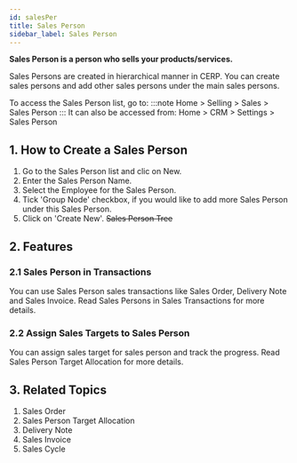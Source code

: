 ```yaml
---
id: salesPer
title: Sales Person
sidebar_label: Sales Person
---
```


**Sales Person is a person who sells your products/services.**

Sales Persons are created in hierarchical manner in CERP. You can create sales persons and add other sales persons under the main sales persons.

To access the Sales Person list, go to:
:::note
Home > Selling > Sales > Sales Person
:::
It can also be accessed from: Home > CRM > Settings > Sales Person

## 1. How to Create a Sales Person

1. Go to the Sales Person list and clic on New.
1. Enter the Sales Person Name.
1. Select the Employee for the Sales Person.
1. Tick 'Group Node' checkbox, if you would like to add more Sales Person under this Sales Person.
1. Click on 'Create New'.
   ~~Sales Person Tree~~

## 2. Features

### 2.1 Sales Person in Transactions

You can use Sales Person sales transactions like Sales Order, Delivery Note and Sales Invoice. Read Sales Persons in Sales Transactions for more details.

### 2.2 Assign Sales Targets to Sales Person

You can assign sales target for sales person and track the progress. Read Sales Person Target Allocation for more details.

## 3. Related Topics

1. Sales Order
1. Sales Person Target Allocation
1. Delivery Note
1. Sales Invoice
1. Sales Cycle

